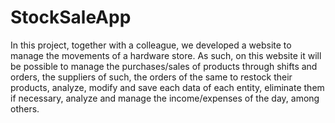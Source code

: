 # StockSaleApp
In this project, together with a colleague, we developed a website to manage the movements of a hardware store.
As such, on this website it will be possible to manage the purchases/sales of products through shifts and orders, the suppliers of such, the orders of the same to restock their products, analyze, modify and save each data of each entity, eliminate them if necessary, analyze and manage the income/expenses of the day, among others.
